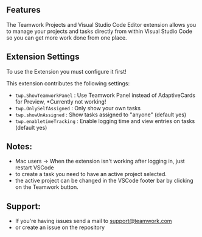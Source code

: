 ## Features
The Teamwork Projects and Visual Studio Code Editor extension allows you to manage your projects and tasks directly from within Visual Studio Code so you can get more work done from one place. 

## Extension Settings

To use the Extension you must configure it first!

This extension contributes the following settings:

* `twp.ShowTeamworkPanel`   : Use Teamwork Panel instead of AdaptiveCards for Preview, *Currently not working!
* `twp.OnlySelfAssigned`    : Only show your own tasks
* `twp.showUnAssigned`      : Show tasks assigned to "anyone" (default yes)
* `twp.enabletimeTracking`  : Enable logging time and view entries on tasks (default yes)


## Notes:
* Mac users -> When the extension isn't working after logging in, just restart VSCode
* to create a task you need to have an active project selected. 
* the active project can be changed in the VSCode footer bar by clicking on the Teamwork button. 

## Support: 
* If you're having issues send a mail to support@teamwork.com
* or create an issue on the repository

